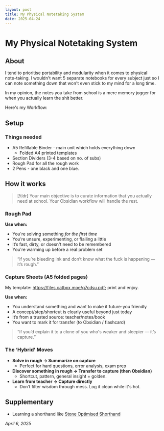 ```yaml
---
layout: post
title: My Physical Notetaking System
date: 2025-04-24
---
```

# My Physical Notetaking System
## About
I tend to prioritise portability and modularity when it comes to physical note-taking. I wouldn't want 5 separate notebooks for every subject just so I can note something down that won't even stick to my mind for a long time.

In my opinion, the notes you take from school is a mere memory jogger for when you actually learn the shit better.

Here's my Workflow:
## Setup
### Things needed
- A5 Refillable Binder - main unit which holds everything down
	- Folded A4 printed templates
- Section Dividers (3-4 based on no. of subs)
- Rough Pad for all the rough work
- 2 Pens - one black and one blue.
## How it works
>[!tldr] 
>Your main objective is to curate information that you actually need at school. Your Obsidian workflow will handle the rest.
### Rough Pad
**Use when:**
- You're solving something _for the first time_
- You’re unsure, experimenting, or flailing a little
- It’s fast, dirty, or doesn't need to be remembered
- You're warming up before a real problem set

> “If you’re bleeding ink and don’t know what the fuck is happening — it’s rough.”
### Capture Sheets (A5 folded pages)
My template: https://files.catbox.moe/q7cdsu.pdf; print and enjoy.

**Use when:**
- You understand something and want to make it future-you friendly
- A concept/step/shortcut is clearly useful beyond just today
- It’s from a trusted source: teacher/notes/book
- You want to mark it for transfer (to Obsidian / flashcard)

>“If you’d explain it to a clone of you who's weaker and sleepier — it’s capture.”
### The ‘Hybrid’ Moves
- **Solve in rough → Summarize on capture**
	- Perfect for hard questions, error analysis, exam prep
- **Discover something in rough → Transfer to capture (then Obsidian)**
    - Shortcut, pattern, general insight = golden.
- **Learn from teacher → Capture directly**
    - Don’t filter wisdom through mess. Log it clean while it's hot.
## Supplementary
- Learning a shorthand like [Stone Optimised Shorthand](https://github.com/jamesstoneco/stone-optimized-shorthand)

*April 6, 2025*
